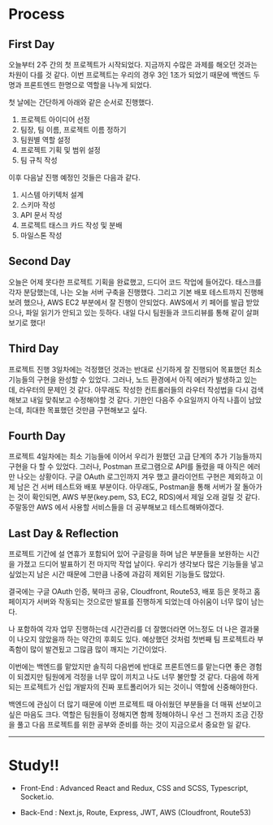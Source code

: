 # Process

## First Day

오늘부터 2주 간의 첫 프로젝트가 시작되었다. 지금까지 수많은 과제를 해오던 것과는 차원이 다를 것 같다. 이번 프로젝트는 우리의 경우 3인 1조가 되었기 때문에 백엔드 두명과 프론트엔드 한명으로 역할을 나누게 되었다.

첫 날에는 간단하게 아래와 같은 순서로 진행했다.

1. 프로젝트 아이디어 선정
2. 팀장, 팀 이름, 프로젝트 이름 정하기
3. 팀원별 역할 설정
4. 프로젝트 기획 및 범위 설정
5. 팀 규칙 작성

이후 다음날 진행 예정인 것들은 다음과 같다.

1. 시스템 아키텍처 설계
2. 스키마 작성
3. API 문서 작성
4. 프로젝트 태스크 카드 작성 및 분배
5. 마일스톤 작성

## Second Day

오늘은 어제 못다한 프로젝트 기획을 완료했고, 드디어 코드 작업에 들어갔다. 태스크를 각자 분담했는데, 나는 오늘 서버 구축을 진행했다. 그리고 기본 배포 테스트까지 진행해보려 했으나, AWS EC2 부분에서 잘 진행이 안되었다. AWS에서 키 페어를 발급 받았으나, 파일 읽기가 안되고 있는 듯하다. 내일 다시 팀원들과 코드리뷰를 통해 같이 살펴보기로 했다!

## Third Day

프로젝트 진행 3일차에는 걱정했던 것과는 반대로 신기하게 잘 진행되어 목표했던 최소 기능들의 구현을 완성할 수 있었다. 그러나, 노드 환경에서 아직 에러가 발생하고 있는데, 라우터의 문제인 것 같다. 아무래도 작성한 컨트롤러들의 라우터 작성법을 다시 검색해보고 내일 맞춰보고 수정해야할 것 같다. 기한인 다음주 수요일까지 아직 나흘이 남았는데, 최대한 목표했던 것만큼 구현해보고 싶다.

## Fourth Day

프로젝트 4일차에는 최소 기능들에 이어서 우리가 원했던 고급 단계의 추가 기능들까지 구현을 다 할 수 있었다. 그러나, Postman 프로그램으로 API를 돌렸을 때 아직은 에러만 나오는 상황이다. 구글 OAuth 로그인까지 겨우 했고 클라이언트 구현은 제외하고 이제 남은 건 서버 테스트와 배포 부분이다. 아무래도, Postman을 통해 서버가 잘 돌아가는 것이 확인되면, AWS 부분(key.pem, S3, EC2, RDS)에서 제일 오래 걸릴 것 같다. 주말동안 AWS 에서 사용할 서비스들을 더 공부해보고 테스트해봐야겠다.

## Last Day & Reflection

프로젝트 기간에 설 연휴가 포함되어 있어 구글링을 하며 남은 부분들을 보완하는 시간을 가졌고 드디어 발표하기 전 마지막 작업 날이다. 우리가 생각보다 많은 기능들을 넣고 싶었는지 남은 시간 때문에 그만큼 나중에 과감히 제외된 기능들도 많았다.

결국에는 구글 OAuth 인증, 북마크 공유, Cloudfront, Route53, 배포 등은 못하고 홈페이지가 서버와 작동되는 것으로만 발표를 진행하게 되었는데 아쉬움이 너무 많이 남는다.

나 포함하여 각자 업무 진행하는데 시간관리를 더 잘했더라면 어느정도 더 나은 결과물이 나오지 않았을까 하는 약간의 후회도 있다. 예상했던 것처럼 첫번째 팀 프로젝트라 부족함이 많이 발견됬고 그많큼 많이 깨지는 기간이었다.

이번에는 백엔드를 맡았지만 솔직히 다음번에 반대로 프론트엔드를 맡는다면 좋은 경험이 되겠지만 팀원에게 걱정을 너무 많이 끼치고 나도 너무 불안할 것 같다. 다음에 하게되는 프로젝트가 신입 개발자의 진짜 포트폴리어가 되는 것이니 역할에 신중해야한다.

백엔드에 관심이 더 많기 때문에 이번 프로젝트 때 아쉬웠던 부분들을 더 매꿔 선보이고 싶은 마음도 크다. 역할은 팀원들이 정해지면 함께 정해야하니 우선 그 전까지 조금 긴장을 풀고 다음 프로젝트를 위한 공부와 준비를 하는 것이 지금으로서 중요한 일 같다.

---

# Study!!

- Front-End : Advanced React and Redux, CSS and SCSS, Typescript, Socket.io.

- Back-End : Next.js, Route, Express, JWT, AWS (Cloudfront, Route53)
